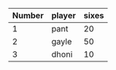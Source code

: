 | Number | player | sixes |
|---|---|---|
| 1     | pant   | 20    |
| 2     | gayle  | 50    |
| 3    | dhoni   | 10    |

